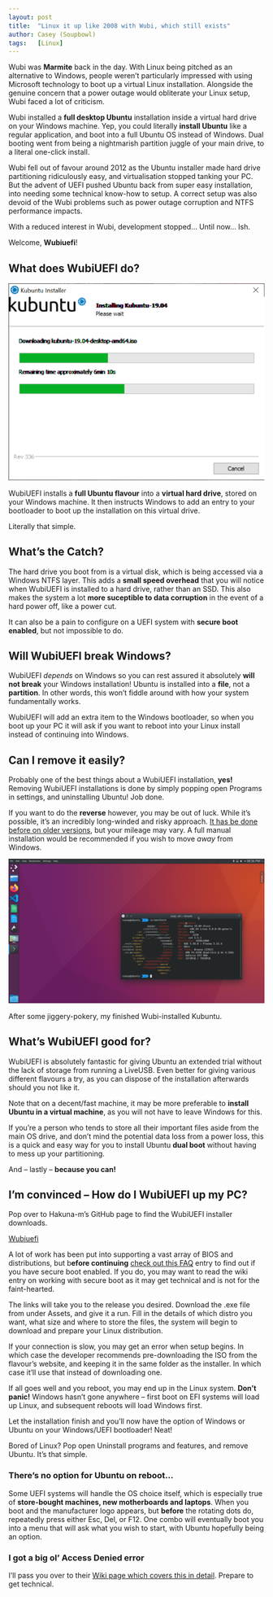 ```yaml
---
layout: post
title:  "Linux it up like 2008 with Wubi, which still exists"
author: Casey (Soupbowl)
tags:   [Linux]
---
```


Wubi was **Marmite** back in the day. With Linux being pitched as an alternative to Windows, people weren’t particularly impressed with using Microsoft technology to boot up a virtual Linux installation. Alongside the genuine concern that a power outage would obliterate your Linux setup, Wubi faced a lot of criticism.

Wubi installed a **full desktop Ubuntu** installation inside a virtual hard drive on your Windows machine. Yep, you could literally **install Ubuntu** like a regular application, and boot into a full Ubuntu OS instead of Windows. Dual booting went from being a nightmarish partition juggle of your main drive, to a literal one-click install.

Wubi fell out of favour around 2012 as the Ubuntu installer made hard drive partitioning ridiculously easy, and virtualisation stopped tanking your PC. But the advent of UEFI pushed Ubuntu back from super easy installation, into needing some technical know-how to setup. A correct setup was also devoid of the Wubi problems such as power outage corruption and NTFS performance impacts.

With a reduced interest in Wubi, development stopped… Until now… Ish.

Welcome, **Wubiuefi**!

## What does WubiUEFI do?

![](/assets/img/EO5kLfjU8AAHaui.png)

WubiUEFI installs a **full Ubuntu flavour** into a **virtual hard drive**, stored on your Windows machine. It then instructs Windows to add an entry to your bootloader to boot up the installation on this virtual drive.

Literally that simple.

## What’s the Catch?

The hard drive you boot from is a virtual disk, which is being accessed via a Windows NTFS layer. This adds a **small speed overhead** that you will notice when WubiUEFI is installed to a hard drive, rather than an SSD. This also makes the system a lot **more suceptible to data corruption** in the event of a hard power off, like a power cut.

It can also be a pain to configure on a UEFI system with **secure boot enabled**, but not impossible to do.

## Will WubiUEFI break Windows?

WubiUEFI _depends_ on Windows so you can rest assured it absolutely **will not break** your Windows installation! Ubuntu is installed into a **file**, not a **partition**. In other words, this won’t fiddle around with how your system fundamentally works.

WubiUEFI will add an extra item to the Windows bootloader, so when you boot up your PC it will ask if you want to reboot into your Linux install instead of continuing into Windows.

## Can I remove it easily?

Probably one of the best things about a WubiUEFI installation, **yes!** Removing WubiUEFI installations is done by simply popping open Programs in settings, and uninstalling Ubuntu! Job done.

If you want to do the **reverse** however, you may be out of luck. While it’s possible, it’s an incredibly long-winded and risky approach. [It has be done before on older versions](https://askubuntu.com/a/36904), but your mileage may vary. A full manual installation would be recommended if you wish to move _away_ from Windows.

![](/assets/img/Screenshot_20200122_205624-1024x576.png)

After some jiggery-pokery, my finished Wubi-installed Kubuntu.

## What’s WubiUEFI good for?

WubiUEFI is absolutely fantastic for giving Ubuntu an extended trial without the lack of storage from running a LiveUSB. Even better for giving various different flavours a try, as you can dispose of the installation afterwards should you not like it.

Note that on a decent/fast machine, it may be more preferable to **install Ubuntu in a virtual machine**, as you will not have to leave Windows for this.

If you’re a person who tends to store all their important files aside from the main OS drive, and don’t mind the potential data loss from a power loss, this is a quick and easy way for you to install Ubuntu **dual boot** without having to mess up your partitioning.

And – lastly – **because you can!**

## I’m convinced – How do I WubiUEFI up my PC?

Pop over to Hakuna-m’s GitHub page to find the WubiUEFI installer downloads.

[Wubiuefi](https://github.com/hakuna-m/wubiuefi/wiki)

A lot of work has been put into supporting a vast array of BIOS and distributions, but b**efore continuing** [check out this FAQ](https://github.com/hakuna-m/wubiuefi/wiki/FAQ#how-can-i-check-in-windows-if-windows-is-installed-in-uefi-mode-with-secure-boot-) entry to find out if you have secure boot enabled. If you do, you may want to read the wiki entry on working with secure boot as it may get technical and is not for the faint-hearted.

The links will take you to the release you desired. Download the .exe file from under Assets, and give it a run. Fill in the details of which distro you want, what size and where to store the files, the system will begin to download and prepare your Linux distribution.

If your connection is slow, you may get an error when setup begins. In which case the developer recommends pre-downloading the ISO from the flavour’s website, and keeping it in the same folder as the installer. In which case it’ll use that instead of downloading one.

If all goes well and you reboot, you may end up in the Linux system. **Don’t panic!** Windows hasn’t gone anywhere – first boot on EFI systems will load up Linux, and subsequent reboots will load Windows first.

Let the installation finish and you’ll now have the option of Windows or Ubuntu on your Windows/UEFI bootloader! Neat!

Bored of Linux? Pop open Uninstall programs and features, and remove Ubuntu. It’s that simple.

### There’s no option for Ubuntu on reboot…

Some UEFI systems will handle the OS choice itself, which is especially true of **store-bought machines, new motherboards and laptops**. When you boot and the manufacturer logo appears, but **before** the rotating dots do, repeatedly press either Esc, Del, or F12. One combo will eventually boot you into a menu that will ask what you wish to start, with Ubuntu hopefully being an option.

### I got a big ol’ Access Denied error

I’ll pass you over to their [Wiki page which covers this in detail](https://github.com/hakuna-m/wubiuefi/wiki/FAQ#why-does-a-blue-screen-with-access-denied-error-appear-). Prepare to get technical.
